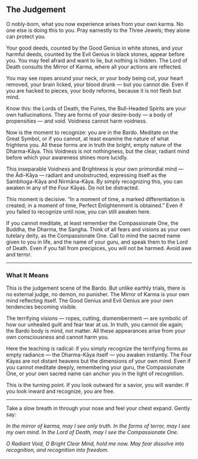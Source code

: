 ## The Judgement

O nobly-born, what you now experience arises from your own karma. No one else is doing this to you. Pray earnestly to the Three Jewels; they alone can protect you.

Your good deeds, counted by the Good Genius in white stones, and your harmful deeds, counted by the Evil Genius in black stones, appear before you. You may feel afraid and want to lie, but nothing is hidden. The Lord of Death consults the Mirror of Karma, where all your actions are reflected.

You may see ropes around your neck, or your body being cut, your heart removed, your brain licked, your blood drunk — but you cannot die. Even if you are hacked to pieces, your body reforms, because it is not flesh but mind.

Know this: the Lords of Death, the Furies, the Bull-Headed Spirits are your own hallucinations. They are forms of your desire-body — a body of propensities — and void. Voidness cannot harm voidness.

Now is the moment to recognize: you are in the Bardo. Meditate on the Great Symbol, or if you cannot, at least examine the nature of what frightens you. All these forms are in truth the bright, empty nature of the Dharma-Kāya. This Voidness is not nothingness, but the clear, radiant mind before which your awareness shines more lucidly.

This inseparable Voidness and Brightness is your own primordial mind — the Ādi-Kāya — radiant and unobstructed, expressing itself as the Sambhoga-Kāya and Nirmāna-Kāya. By simply recognizing this, you can awaken in any of the Four Kāyas. Do not be distracted.

This moment is decisive. “In a moment of time, a marked differentiation is created; in a moment of time, Perfect Enlightenment is obtained.” Even if you failed to recognize until now, you can still awaken here.

If you cannot meditate, at least remember the Compassionate One, the Buddha, the Dharma, the Sangha. Think of all fears and visions as your own tutelary deity, as the Compassionate One. Call to mind the sacred name given to you in life, and the name of your guru, and speak them to the Lord of Death. Even if you fall from precipices, you will not be harmed. Avoid awe and terror.

---

### What It Means

This is the judgement scene of the Bardo. But unlike earthly trials, there is no external judge, no demon, no punisher. The Mirror of Karma is your own mind reflecting itself. The Good Genius and Evil Genius are your own tendencies becoming visible.

The terrifying visions — ropes, cutting, dismemberment — are symbolic of how our unhealed guilt and fear tear at us. In truth, you cannot die again; the Bardo body is mind, not matter. All these appearances arise from your own consciousness and cannot harm you.

Here the teaching is radical: if you simply recognize the terrifying forms as empty radiance — the Dharma-Kāya itself — you awaken instantly. The Four Kāyas are not distant heavens but the dimensions of your own mind. Even if you cannot meditate deeply, remembering your guru, the Compassionate One, or your own sacred name can anchor you in the light of recognition.

This is the turning point. If you look outward for a savior, you will wander. If you look inward and recognize, you are free.

---

Take a slow breath in through your nose and feel your chest expand. Gently say:

*In the mirror of karma,
may I see only truth.
In the forms of terror,
may I see my own mind.
In the Lord of Death,
may I see the Compassionate One.*

*O Radiant Void,
O Bright Clear Mind,
hold me now.
May fear dissolve into recognition,
and recognition into freedom.*
